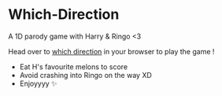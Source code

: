 # Which-Direction
A 1D parody game with Harry &amp; Ringo &lt;3

Head over to [which direction](which-direction.vercel.app) in your browser to play the game !

- Eat H's favourite melons to score
- Avoid crashing into Ringo on the way XD
- Enjoyyyy ✨
